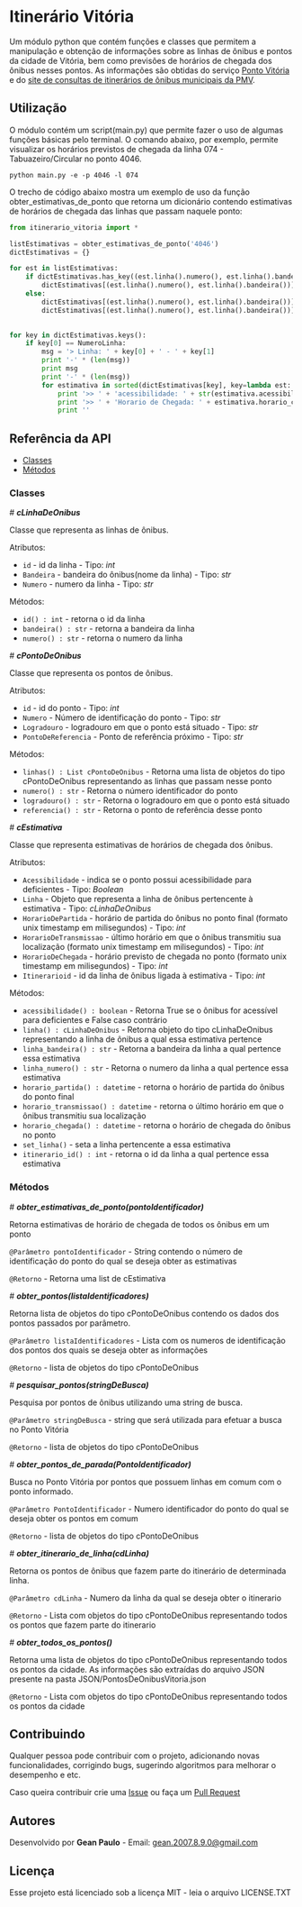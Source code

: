 # Itinerário Vitória

Um módulo python que contém funções e classes que permitem a manipulação e obtenção de informações sobre as linhas de ônibus e pontos da cidade de Vitória, bem como previsões de horários de chegada dos ônibus nesses pontos. As informações são obtidas do serviço [Ponto Vitória](http://sistemas.vitoria.es.gov.br/pontovitoria/) e do [site de consultas de itinerários de ônibus municipais da PMV](http://sistemas.vitoria.es.gov.br/redeiti).

## Utilização

O módulo contém um script(main.py) que permite fazer o uso de algumas funções básicas pelo terminal. O comando abaixo, por exemplo, permite visualizar os horários previstos de chegada da linha 074 - Tabuazeiro/Circular no ponto 4046.
```
python main.py -e -p 4046 -l 074
```
O trecho de código abaixo mostra um exemplo de uso da função obter\_estimativas\_de\_ponto que retorna um dicionário contendo estimativas de horários de chegada das linhas que passam naquele ponto:

```python
from itinerario_vitoria import *

listEstimativas = obter_estimativas_de_ponto('4046')
dictEstimativas = {}

for est in listEstimativas:
    if dictEstimativas.has_key((est.linha().numero(), est.linha().bandeira())):
        dictEstimativas[(est.linha().numero(), est.linha().bandeira())].append(est)
    else:
        dictEstimativas[(est.linha().numero(), est.linha().bandeira())] = []
        dictEstimativas[(est.linha().numero(), est.linha().bandeira())].append(est)
        

for key in dictEstimativas.keys():
    if key[0] == NumeroLinha:
        msg = '> Linha: ' + key[0] + ' - ' + key[1]
        print '-' * (len(msg))
        print msg
        print '-' * (len(msg))
        for estimativa in sorted(dictEstimativas[key], key=lambda est: est.horario_chegada()):                        
            print '>> ' + 'acessibilidade: ' + str(estimativa.acessibilidade())
            print '>> ' + 'Horario de Chegada: ' + estimativa.horario_chegada().ctime()
            print ''
```


## Referência da API

* [Classes](#Classes)
* [Métodos](#Métodos)

### Classes

\# _***cLinhaDeOnibus***_

Classe que representa as linhas de ônibus.

Atributos: 
* `id` - id da linha - Tipo: _int_
* `Bandeira` - bandeira do ônibus(nome da linha) - Tipo: _str_
* `Numero` - numero da linha - Tipo: _str_

Métodos:
* `id() : int` - retorna o id da linha
* `bandeira() : str` - retorna a bandeira da linha
* `numero() : str` - retorna o numero da linha

\# _***cPontoDeOnibus***_

Classe que representa os pontos de ônibus.

Atributos: 
* `id` - id do ponto - Tipo: _int_
* `Numero` - Número de identificação do ponto - Tipo: _str_
* `Logradouro` - logradouro em que o ponto está situado - Tipo: _str_
* `PontoDeReferencia` - Ponto de referência próximo - Tipo: _str_

Métodos:
* `linhas() : List cPontoDeOnibus` - Retorna uma lista de objetos do tipo cPontoDeOnibus representando as linhas que passam nesse ponto
* `numero() : str` - Retorna o número identificador do ponto
* `logradouro() : str` - Retorna o logradouro em que o ponto está situado
* `referencia() : str` - Retorna o ponto de referência desse ponto

\# _***cEstimativa***_

Classe que representa estimativas de horários de chegada dos ônibus.

Atributos: 
* `Acessibilidade` - indica se o ponto possui acessibilidade para deficientes - Tipo: _Boolean_
* `Linha` - Objeto que representa a linha de ônibus pertencente à estimativa - Tipo: _cLinhaDeOnibus_
* `HorarioDePartida` - horário de partida do ônibus no ponto final (formato unix timestamp em milisegundos)  - Tipo: _int_
* `HorarioDeTransmissao` - último horário em que o ônibus transmitiu sua localização (formato unix timestamp em milisegundos)  - Tipo: _int_
* `HorarioDeChegada` - horário previsto de chegada no ponto (formato unix timestamp em milisegundos)  - Tipo: _int_
* `Itinerarioid` - id da linha de ônibus ligada à estimativa  - Tipo: _int_

Métodos:
* `acessibilidade() : boolean` - Retorna True se o ônibus for acessível para deficientes e False caso contrário
* `linha() : cLinhaDeOnibus` - Retorna objeto do tipo cLinhaDeOnibus representando a linha de ônibus a qual essa estimativa pertence
* `linha_bandeira() : str` - Retorna a bandeira da linha a qual pertence essa estimativa
* `linha_numero() : str` - Retorna o numero da linha a qual pertence essa estimativa
* `horario_partida() : datetime` - retorna o horário de partida do ônibus do ponto final
* `horario_transmissao() : datetime` - retorna o último horário em que o ônibus transmitiu sua localização
* `horario_chegada() : datetime` - retorna o horário de chegada do ônibus no ponto
* `set_linha()` - seta a linha pertencente a essa estimativa
* `itinerario_id() : int` - retorna o id da linha a qual pertence essa estimativa


### Métodos

\# ***obter\_estimativas\_de\_ponto\(pontoIdentificador\)***

Retorna estimativas de horário de chegada de todos os ônibus em um ponto

`@Parâmetro pontoIdentificador` - String contendo o número de identificação do ponto do qual se deseja obter as estimativas

`@Retorno` - Retorna uma list de cEstimativa


\# ***obter\_pontos\(listaIdentificadores\)***

Retorna lista de objetos do tipo cPontoDeOnibus contendo os dados dos pontos passados por parâmetro.

`@Parâmetro listaIdentificadores` - Lista com os numeros de identificação dos pontos dos quais se deseja obter as informações

`@Retorno` - lista de objetos do tipo cPontoDeOnibus



\# ***pesquisar\_pontos\(stringDeBusca\)***

Pesquisa por pontos de ônibus utilizando uma string de busca.

`@Parâmetro stringDeBusca` - string que será utilizada para efetuar a busca no Ponto Vitória

`@Retorno` - lista de objetos do tipo cPontoDeOnibus



\# ***obter\_pontos\_de\_parada\(PontoIdentificador\)***

Busca no Ponto Vitória por pontos que possuem linhas em comum com o ponto informado.

`@Parâmetro PontoIdentificador` - Numero identificador do ponto do qual se deseja obter os pontos em comum

`@Retorno` - lista de objetos do tipo cPontoDeOnibus



\# ***obter\_itinerario\_de\_linha\(cdLinha\)***

Retorna os pontos de ônibus que fazem parte do itinerário de determinada linha.

`@Parâmetro cdLinha` - Numero da linha da qual se deseja obter o itinerario

`@Retorno` -  Lista com objetos do tipo cPontoDeOnibus representando todos os pontos que fazem parte do itinerario



\# ***obter\_todos\_os\_pontos\(\)***

Retorna uma lista de objetos do tipo cPontoDeOnibus representando todos os pontos da cidade. 
As informações são extraídas do arquivo JSON presente na pasta JSON/PontosDeOnibusVitoria.json

`@Retorno` -  Lista com objetos do tipo cPontoDeOnibus representando todos os pontos da cidade


## Contribuindo

Qualquer pessoa pode contribuir com o projeto, adicionando novas funcionalidades, corrigindo bugs, sugerindo algoritmos para melhorar o desempenho e etc.

Caso queira contribuir crie uma [Issue](https://github.com/DeadRoolz/ItinerarioVitoria/issues) ou faça um [Pull Request](https://github.com/DeadRoolz/ItinerarioVitoria/pulls)

## Autores

Desenvolvido por **Gean Paulo** - Email: gean.2007.8.9.0@gmail.com

## Licença

Esse projeto está licenciado sob a licença MIT - leia o arquivo LICENSE.TXT